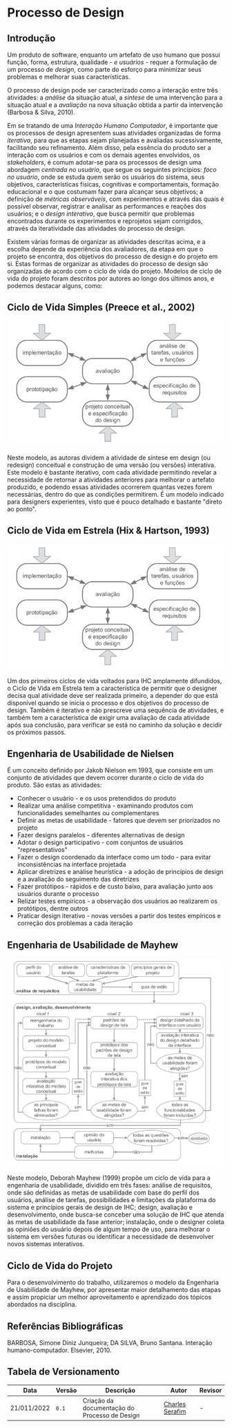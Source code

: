 # Processo de Design

## Introdução

Um produto de software, enquanto um artefato de uso humano que possui função, forma, estrutura, qualidade - _e usuários_ - requer a formulação de um processo de _design_, como parte do esforço para minimizar seus problemas e melhorar suas características.

O processo de design pode ser caracterizado como a interação entre três atividades: a *análise* da situação atual, a *síntese* de uma intervenção para a situação atual e a *avaliação* na nova situação obtida a partir da intervenção (Barbosa & Silva, 2010).

Em se tratando de uma _Interação Humano Computador_, é importante que os processos de design apresentem suas atividades organizadas de forma *iterativa*, para que as etapas sejam planejadas e avaliadas sucessivamente, facilitando seu refinamento. 
Além disso, pela essência do produto ser a interação com os usuários e com os demais agentes envolvidos, os _stakeholders_, é comum adotar-se para os processos de design uma abordagem *centrada no usuário*, que segue os seguintes princípios: *foco no usuário*, onde se estuda quem serão os usuários do sistema, seus objetivos, características físicas, cognitivas e comportamentais, formação educacional e o que costumam fazer para alcançar seus objetivos; a definição de *métricas observáveis*, com experimentos e através das quais é possível observar, registrar e analisar as performances e reações dos usuários; e o *design interativo*, que busca permitir que problemas encontrados durante os experimentos e reprojetos sejam corrigidos, através da iteratividade das atividades do processo de design.

Existem várias formas de organizar as atividades descritas acima, e a escolha depende da experiência dos avaliadores, da etapa em que o projeto se encontra, dos objetivos do processo de design e do projeto em si. Estas formas de organizar as atividades do processo de design são organizadas de acordo com o ciclo de vida do projeto. Modelos de ciclo de vida do projeto foram descritos por autores ao longo dos últimos anos, e podemos destacar alguns, como:

## Ciclo de Vida Simples (Preece et al., 2002)

![Ciclo de Vida Simples](../../media/processo_design/ciclo-de-vida-em-estrela.png)

Neste modelo, as autoras dividem a atividade de síntese em design (ou redesign) conceitual e construção de uma versão (ou versões) interativa. Este modelo é bastante iterativo, com cada atividade permitindo revelar a necessidade de retornar a atividades anteriores para melhorar o artefato produzido, e podendo essas atividades ocorrerem quantas vezes forem necessárias, dentro do que as condições permitirem. É um modelo indicado para designers experientes, visto que é pouco detalhado e bastante "direto ao ponto".

## Ciclo de Vida em Estrela (Hix & Hartson, 1993)

![Ciclo de Vida em Estrela](../../media/processo_design/ciclo-de-vida-em-estrela.png)

Um dos primeiros ciclos de vida voltados para IHC amplamente difundidos, o Ciclo de Vida em Estrela tem a característica de permitir que o designer decisa qual atividade deve ser realizada primeiro, a depender do que está disponível quando se inicia o processo e dos objetivos do processo de design. Também é iterativo e não prescreve uma sequência de atividades, e também tem a característica de exigir uma avaliação de cada atividade após sua conclusão, para verificar se está no caminho da solução e decidir os próximos passos.

## Engenharia de Usabilidade de Nielsen

É um conceito definido por Jakob Nielson em 1993, que consiste em um conjunto de atividades que devem ocorrer durante o ciclo de vida do produto. São estas as atividades:
- Conhecer o usuário - e os usos pretendidos do produto
- Realizar uma análise competitiva - examinando produtos com funcionalidades semelhantes ou complementares
- Definir as metas de usabilidade - fatores que devem ser priorizados no projeto
- Fazer designs paralelos - diferentes alternativas de design
- Adotar o design participativo - com conjuntos de usuários "representativos"
- Fazer o design coordenado da interface como um todo - para evitar inconsistências na interface projetada
- Aplicar diretrizes e análise heurística - a adoção de princípios de design e a avaliação do seguimento das diretrizes
- Fazer protótipos - rápidos e de custo baixo, para avaliação junto aos usuários durante o processo
- Relizar testes empíricos - a observação dos usuários ao realizarem os protótipos, dentre outros
- Praticar design iterativo - novas versões a partir dos testes empíricos e correção dos problemas a cada iteração

## Engenharia de Usabilidade de Mayhew

![Ciclo de Vida em Estrela](../../media/processo_design/engenharia-de-usabilidade-de-mayhew.png)

Neste modelo, Deborah Mayhew (1999) propõe um ciclo de vida para a engenharia de usabilidade, dividido em três fases: análise de requisitos, onde são definidas as metas de usabilidade com base do perfil dos usuários, análise de tarefas, possibilidades e limitações da plataforma do sistema e princípios gerais de design de IHC; design, avaliação e desenvolvimento, onde busca-se conceber uma solução de IHC que atenda às metas de usabilidade da fase anterior; instalação, onde o designer coleta as opiniões do usuário depois de algum tempo de uso, para melhorar o sistema em versões futuras ou identificar a necessidade de desenvolver novos sistemas interativos.

## Ciclo de Vida do Projeto

Para o desenvolvimento do trabalho, utilizaremos o modelo da Engenharia de Usabilidade de Mayhew, por apresentar maior detalhamento das etapas e assim propiciar um melhor aproveitamento e aprendizado dos tópicos abordados na disciplina.

## Referências Bibliográficas

BARBOSA, Simone Diniz Junqueira; DA SILVA, Bruno Santana. Interação humano-computador. Elsevier, 2010.

## Tabela de Versionamento

| Data | Versão | Descrição | Autor | Revisor |
| ---- | ------ | --------- | ----- | ------- |
| 21/011/2022 | `0.1`  | Criação da documentação do Processo de Design | [Charles Serafim](https://github.com/charles-serafim) | -
